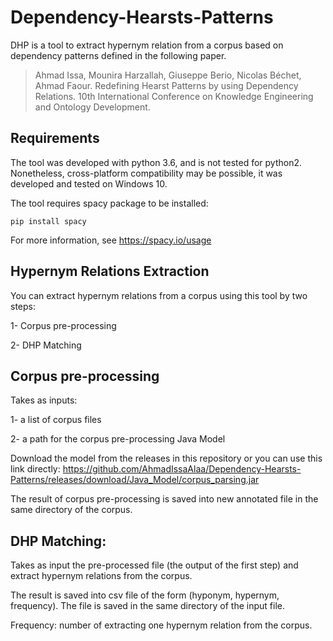 # Dependency-Hearsts-Patterns

DHP is a tool to extract hypernym relation from a corpus based on dependency patterns defined in the following paper.

> Ahmad Issa, Mounira Harzallah, Giuseppe Berio, Nicolas Béchet, Ahmad Faour. 
> Redefining Hearst Patterns by using Dependency Relations. 10th International Conference on Knowledge Engineering and Ontology Development.

## Requirements

The tool was developed with python 3.6, and is not tested for python2.
Nonetheless, cross-platform compatibility may be possible, it was developed and tested on Windows 10.

The tool requires spacy package to be installed: 

    pip install spacy
    
For more information, see https://spacy.io/usage

## Hypernym Relations Extraction

You can extract hypernym relations from a corpus using this tool by two steps:

1- Corpus pre-processing

2- DHP Matching

## Corpus pre-processing
Takes as inputs:

1- a list of corpus files

2- a path for the corpus pre-processing Java Model 

Download the model from the releases in this repository or you can use this link directly: https://github.com/AhmadIssaAlaa/Dependency-Hearsts-Patterns/releases/download/Java_Model/corpus_parsing.jar

The result of corpus pre-processing is saved into new annotated file in the same directory of the corpus.

## DHP Matching:
Takes as input the pre-processed file (the output of the first step) and extract hypernym relations from the corpus.

The result is saved into csv file of the form (hyponym, hypernym, frequency). The file is saved in the same directory of the input file.

Frequency: number of extracting one hypernym relation from the corpus.
